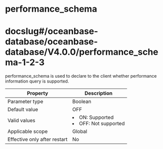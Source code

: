 performance_schema
=======================================
# docslug#/oceanbase-database/oceanbase-database/V4.0.0/performance_schema-1-2-3
performance_schema is used to declare to the client whether performance information query is supported.


| Property | Description |
|--------|-----------------------------------------------------------------------------------------------------------|
| Parameter type | Boolean |
| Default value | OFF |
| Valid values | <li> ON: Supported   <li> OFF: Not supported |
| Applicable scope | Global |
| Effective only after restart | No |


